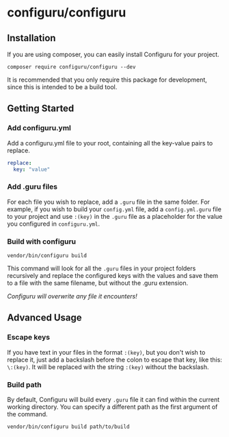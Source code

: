 # configuru/configuru

## Installation

If you are using composer,
you can easily install Configuru for your project.

```
composer require configuru/configuru --dev
```

It is recommended
that you only require this package for development,
since this is intended to be a build tool.

## Getting Started

### Add configuru.yml

Add a configuru.yml file to your root,
containing all the key-value pairs to replace.
 
```yml
replace:
  key: "value"
```

### Add .guru files

For each file you wish to replace,
add a `.guru` file in the same folder.
For example,
if you wish to build your `config.yml` file,
add a `config.yml.guru` file to your project
and use `:(key)` in the `.guru` file
as a placeholder for the value
you configured in `configuru.yml`.

### Build with configuru

```
vendor/bin/configuru build
```

This command will look for all the `.guru` files
in your project folders recursively
and replace the configured keys with the values
and save them to a file with the same filename,
but without the .guru extension.

*Configuru will overwrite any file it encounters!*

## Advanced Usage

### Escape keys

If you have text in your files in the format `:(key)`,
but you don't wish to replace it,
just add a backslash before the colon to escape that key,
like this: `\:(key)`. It will be replaced with the string
`:(key)` without the backslash.

### Build path

By default, Configuru will build every `.guru` file
it can find within the current working directory.
You can specify a different path
as the first argument of the command.

```
vendor/bin/configuru build path/to/build
```